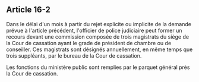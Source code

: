 Article 16-2
----
Dans le délai d'un mois à partir du rejet explicite ou implicite de la demande
prévue à l'article précédent, l'officier de police judiciaire peut former un
recours devant une commission composée de trois magistrats du siège de la Cour
de cassation ayant le grade de président de chambre ou de conseiller. Ces
magistrats sont désignés annuellement, en même temps que trois suppléants, par
le bureau de la Cour de cassation.

Les fonctions du ministère public sont remplies par le parquet général près la
Cour de cassation.

